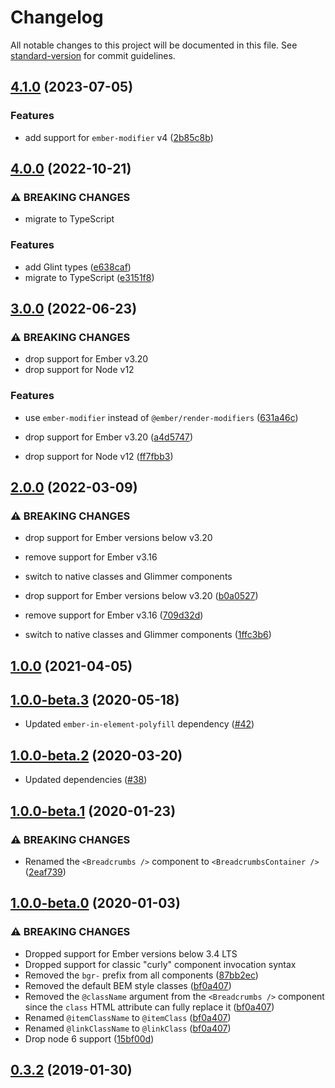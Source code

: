 # Changelog

All notable changes to this project will be documented in this file. See [standard-version](https://github.com/conventional-changelog/standard-version) for commit guidelines.

## [4.1.0](https://github.com/Bagaar/ember-breadcrumbs/compare/v4.0.0...v4.1.0) (2023-07-05)


### Features

* add support for `ember-modifier` v4 ([2b85c8b](https://github.com/Bagaar/ember-breadcrumbs/commit/2b85c8bc62885f65f1490240012601b7195f2eb5))

## [4.0.0](https://github.com/Bagaar/ember-breadcrumbs/compare/v3.0.0...v4.0.0) (2022-10-21)


### ⚠ BREAKING CHANGES

* migrate to TypeScript

### Features

* add Glint types ([e638caf](https://github.com/Bagaar/ember-breadcrumbs/commit/e638cafc0484bbac025cd6dc2cb5b909465b8d5e))
* migrate to TypeScript ([e3151f8](https://github.com/Bagaar/ember-breadcrumbs/commit/e3151f8f892e7f64b6a0dd07d09a8eadf93cbcc9))

## [3.0.0](https://github.com/Bagaar/ember-breadcrumbs/compare/v2.0.0...v3.0.0) (2022-06-23)


### ⚠ BREAKING CHANGES

* drop support for Ember v3.20
* drop support for Node v12

### Features

* use `ember-modifier` instead of `@ember/render-modifiers` ([631a46c](https://github.com/Bagaar/ember-breadcrumbs/commit/631a46c1e2052b4c33854826df467172bb18b3c8))


* drop support for Ember v3.20 ([a4d5747](https://github.com/Bagaar/ember-breadcrumbs/commit/a4d5747f1e0b4838f3918b7b42de71db5260a886))
* drop support for Node v12 ([ff7fbb3](https://github.com/Bagaar/ember-breadcrumbs/commit/ff7fbb3f44f9d7a14b61dbbffbb086a301f52012))

## [2.0.0](https://github.com/Bagaar/ember-breadcrumbs/compare/v1.0.0...v2.0.0) (2022-03-09)


### ⚠ BREAKING CHANGES

* drop support for Ember versions below v3.20
* remove support for Ember v3.16
* switch to native classes and Glimmer components

* drop support for Ember versions below v3.20 ([b0a0527](https://github.com/Bagaar/ember-breadcrumbs/commit/b0a0527bf41838db32a562e083effbf0f694bdab))
* remove support for Ember v3.16 ([709d32d](https://github.com/Bagaar/ember-breadcrumbs/commit/709d32d22f23cb84dd0a87da2c37c4279d81fe16))
* switch to native classes and Glimmer components ([1ffc3b6](https://github.com/Bagaar/ember-breadcrumbs/commit/1ffc3b67787d56f72a6a639f1adfdd871f36e874))

## [1.0.0](https://github.com/Bagaar/ember-breadcrumbs/compare/v1.0.0-beta.1...v1.0.0) (2021-04-05)

## [1.0.0-beta.3](https://github.com/Bagaar/ember-breadcrumbs/compare/v1.0.0-beta.2...v1.0.0-beta.3) (2020-05-18)

* Updated `ember-in-element-polyfill` dependency ([#42](https://github.com/Bagaar/ember-breadcrumbs/pull/42/files))

## [1.0.0-beta.2](https://github.com/Bagaar/ember-breadcrumbs/compare/v1.0.0-beta.1...v1.0.0-beta.2) (2020-03-20)

* Updated dependencies ([#38](https://github.com/Bagaar/ember-breadcrumbs/pull/38))

## [1.0.0-beta.1](https://github.com/Bagaar/ember-breadcrumbs/compare/v1.0.0-beta.0...v1.0.0-beta.1) (2020-01-23)


### ⚠ BREAKING CHANGES

* Renamed the `<Breadcrumbs />` component to `<BreadcrumbsContainer />` ([2eaf739](https://github.com/Bagaar/ember-breadcrumbs/commit/2eaf7396aed1963a8bbf5a3547c3375eb0a02fd4))

## [1.0.0-beta.0](https://github.com/Bagaar/ember-breadcrumbs/compare/v0.3.2...v1.0.0-beta.0) (2020-01-03)


### ⚠ BREAKING CHANGES

* Dropped support for Ember versions below 3.4 LTS
* Dropped support for classic "curly" component invocation syntax
* Removed the `bgr-` prefix from all components ([87bb2ec](https://github.com/Bagaar/ember-breadcrumbs/commit/87bb2eca039b2dc07adcfe61eb2461ce1de7caa9))
* Removed the default BEM style classes ([bf0a407](https://github.com/Bagaar/ember-breadcrumbs/commit/bf0a40748eb19eb5d301ee2a17188ecd48701543))
* Removed the `@className` argument from the `<Breadcrumbs />` component since the `class` HTML attribute can fully replace it ([bf0a407](https://github.com/Bagaar/ember-breadcrumbs/commit/bf0a40748eb19eb5d301ee2a17188ecd48701543))
* Renamed `@itemClassName` to `@itemClass` ([bf0a407](https://github.com/Bagaar/ember-breadcrumbs/commit/bf0a40748eb19eb5d301ee2a17188ecd48701543))
* Renamed `@linkClassName` to `@linkClass` ([bf0a407](https://github.com/Bagaar/ember-breadcrumbs/commit/bf0a40748eb19eb5d301ee2a17188ecd48701543))
* Drop node 6 support ([15bf00d](https://github.com/Bagaar/ember-breadcrumbs/commit/15bf00df019c778edeb890c438d575f822459dc8))

<a name="0.3.2"></a>
## [0.3.2](https://github.com/Bagaar/ember-breadcrumbs/compare/v0.3.1...v0.3.2) (2019-01-30)
